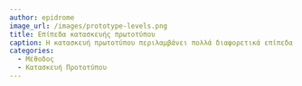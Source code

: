 ```yaml
---
author: epidrome
image_url: /images/prototype-levels.png
title: Επίπεδα κατασκευής πρωτοτύπου 
caption: Η κατασκευή πρωτοτύπου περιλαμβάνει πολλά διαφορετικά επίπεδα και τεχνικές, όπως φαίνεται και στο σχήμα, αν και τα επίπεδα αυτά έχουν επικαλύψεις και οι διαχωριστικές γραμμές δεν είναι πάντα τόσο εμφανείς κατά τη μετάβαση από το ένα στάδιο στο επόμενο.
categories:
  - Μέθοδος
  - Κατασκευή Προτοτύπου
---
```

